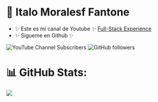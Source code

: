 # 👋 Italo Moralesf Fantone

- ✨ Este es mi canal de Youtube ✨ [Full-Stack Experience](https://youtube.com/@fullstackexperience?sub_confirmation=1) <br/>
- ✨ Sígueme en Github ✨

![YouTube Channel Subscribers](https://img.shields.io/youtube/channel/subscribers/UCRByhHailXC3HqWL2QrYw7w?style=social)
![GitHub followers](https://img.shields.io/github/followers/italofantone?style=social)

# 📊 GitHub Stats:
![](https://github-readme-stats.vercel.app/api?username=italofantone)
